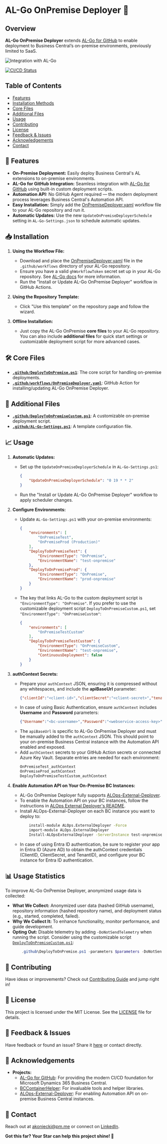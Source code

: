 # AL-Go OnPremise Deployer 🚀

## Overview
**AL-Go OnPremise Deployer** extends [AL-Go for GitHub](https://github.com/microsoft/AL-Go) to enable deployment to Business Central’s on-premise environments, previously limited to SaaS.

![Integration with AL-Go](https://i.ibb.co/wsZ2LDx/al-go-onpremise-deployer-img1.png)

[![CI/CD Status](https://img.shields.io/github/actions/workflow/status/akoniecki/AL-Go-OnPremise-Deployer/CICD.yaml)](https://github.com/akoniecki/AL-Go-OnPremise-Deployer/actions)

## Table of Contents
- [Features](#-features)
- [Installation Methods](#-installation-methods)
- [Core Files](#-core-files)
- [Additional Files](#-additional-files)
- [Usage](#-usage)
- [Contributing](#-contributing)
- [License](#-license)
- [Feedback & Issues](#-feedback--issues)
- [Acknowledgements](#-acknowledgements)
- [Contact](#-contact)

## 🚀 Features
- **On-Premise Deployment:** Easily deploy Business Central's AL extensions to on-premise environments.
- **AL-Go for GitHub Integration:** Seamless integration with [AL-Go for GitHub](https://github.com/microsoft/AL-Go) using built-in custom deployment scripts.
- **Automation API:** No GitHub Agent required — the modern deployment process leverages Business Central's Automation API.
- **Easy Installation:** Simply add the [OnPremiseDeployer.yaml](https://github.com/akoniecki/AL-Go-OnPremise-Deployer/blob/main/.github/workflows/OnPremiseDeployer.yaml) workflow file to your AL-Go repository and run it.
- **Automatic Updates:** Use the new `UpdateOnPremiseDeployerSchedule` setting in `AL-Go-Settings.json` to schedule automatic updates.

## 📥 Installation
1. **Using the Workflow File:**
    - Download and place the [OnPremiseDeployer.yaml](https://github.com/akoniecki/AL-Go-OnPremise-Deployer/blob/main/.github/workflows/OnPremiseDeployer.yaml) file in the `.github/workflows` directory of your AL-Go repository.
    - Ensure you have a valid `ghWorkflowToken` secret set up in your AL-Go repository. See [AL-Go docs](https://github.com/microsoft/AL-Go/blob/main/Scenarios/UpdateAlGoSystemFiles.md) for more information.
    - Run the "Install or Update AL-Go OnPremise Deployer" workflow in GitHub Actions.

2. **Using the Repository Template:**
    - Click "Use this template" on the repository page and follow the wizard.

3. **Offline Installation:**
    - Just copy the AL-Go OnPremise **core files** to your AL-Go repository. You can also include **additional files** for quick start settings or customizable deployment script for more advanced cases.

## 🛠️ Core Files
- **[`.github/DeployToOnPremise.ps1`](https://github.com/akoniecki/AL-Go-OnPremise-Deployer/blob/main/.github/DeployToOnPremise.ps1)**: The core script for handling on-premise deployments.
- **[`.github/workflows/OnPremiseDeployer.yaml`](https://github.com/akoniecki/AL-Go-OnPremise-Deployer/blob/main/.github/workflows/OnPremiseDeployer.yaml)**: GitHub Action for installing/updating AL-Go OnPremise Deployer.

## 🧰 Additional Files
- **[`.github/DeployToOnPremiseCustom.ps1`](https://github.com/akoniecki/AL-Go-OnPremise-Deployer/blob/main/.github/DeployToOnPremiseCustom.ps1)**: A customizable on-premise deployment script.
- **[`.github/AL-Go-Settings.ps1`](https://github.com/akoniecki/AL-Go-OnPremise-Deployer/blob/main/.github/AL-Go-Settings.ps1)**: A template configuration file.

## 📈 Usage    
1. **Automatic Updates:**
    - Set up the `UpdateOnPremiseDeployerSchedule` in `AL-Go-Settings.ps1`:
        ```json
        {
            "UpdateOnPremiseDeployerSchedule": "0 19 * * 2"
        }
        ```
    - Run the "Install or Update AL-Go OnPremise Deployer" workflow to apply scheduler changes.

2. **Configure Environments:**
    - Update `AL-Go-Settings.ps1` with your on-premise environments:
        ```json
        {
            "environments": [
                "OnPremiseTest",
                "OnPremiseProd (Production)"
            ],
            "DeployToOnPremiseTest": {
                "EnvironmentType": "OnPremise",
                "EnvironmentName": "test-onpremise"
            },
            "DeployToOnPremiseProd": {
                "EnvironmentType": "OnPremise",
                "EnvironmentName": "prod-onpremise"
            }
        }
        ```
    - The key that links AL-Go to the custom deployment script is `"EnvironmentType": "OnPremise"`. If you prefer to use the customizable deployment script `DeployToOnPremiseCustom.ps1`, set `"EnvironmentType": "OnPremiseCustom"`:
        ```json
        {
            "environments": [
                "OnPremiseTestCustom"
            ],
            "DeployToOnPremiseTestCustom": {
                "EnvironmentType": "OnPremiseCustom",
                "EnvironmentName": "test-onpremise",
                "ContinuousDeployment": false 
            }
        }
        ```

3. **authContext Secrets:**
    - Prepare your `authContext` JSON, ensuring it is compressed without any whitespaces, and include the **apiBaseUrl** parameter:
        ```json
        {"clientId":"<client-id>","clientSecret":"<client-secret>","tenantId":"<tenant-id>","apiBaseUrl":"<https://yourOnPremBcServer.westeurope.cloudapp.azure.com>"}
        ```
    - In case of using Basic Authentication, ensure `authContext` includes **Username** and **Password** parameters:
        ```json
        {"Username":"<bc-username>","Password":"<webservice-access-key>","apiBaseUrl":"<https://yourOnPremBcServer.westeurope.cloudapp.azure.com>"}
        ```
    - The `apiBaseUrl` is specific to AL-Go OnPremise Deployer and must be manually added to the `authContext` JSON. This should point to your on-premise Business Central instance with the Automation API enabled and exposed.
    - Add `authContext` secrets to your GitHub Action secrets or connected Azure Key Vault. Separate entries are needed for each environment:
        ```markdown
        OnPremiseTest_authContext
        OnPremiseProd_authContext
        DeployToOnPremiseTestCustom_authContext
        ```

4. **Enable Automation API on Your On-Premise BC Instances:**
    - AL-Go OnPremise Deployer fully supports [ALOps-External-Deployer](https://github.com/HodorNV/ALOps-External-Deployer).
    - To enable the Automation API on your BC instances, follow the instructions in [ALOps External Deployer's README](https://github.com/HodorNV/ALOps-External-Deployer).
    - Install ALOps-External-Deployer on each BC instance you want to deploy to:
        ```bash
            install-module ALOps.ExternalDeployer -Force
            import-module ALOps.ExternalDeployer 
            Install-ALOpsExternalDeployer -ServerInstance test-onpremise
        ```
    - In case of using Entra ID authentication, be sure to register your app in Entra ID (Azure AD) to obtain the authContext credentials (ClientID, ClientSecret, and TenantID), and configure your BC instance for Entra ID authentication.
    
## 📊 Usage Statistics
To improve AL-Go OnPremise Deployer, anonymized usage data is collected:

- **What We Collect:** Anonymized user data (hashed GitHub username), repository information (hashed repository name), and deployment status (e.g., started, completed, failed).
- **Why We Collect It:** To enhance functionality, monitor performance, and guide development.
- **Opting Out:** Disable telemetry by adding `-DoNotSendTelemetry` when running the script. Consider using the customizable script [`DeployToOnPremiseCustom.ps1`](https://github.com/akoniecki/AL-Go-OnPremise-Deployer/blob/main/.github/DeployToOnPremiseCustom.ps1):
    ```powershell
        .github\DeployToOnPremise.ps1 -parameters $parameters -DoNotSendTelemetry
    ```

## 🌟 Contributing
Have ideas or improvements? Check out [Contributing Guide](CONTRIBUTING.md) and jump right in!

## 📜 License
This project is licensed under the MIT License. See the [LICENSE](LICENSE) file for details.

## 💬 Feedback & Issues
Have feedback or found an issue? Share it [here](https://github.com/akoniecki/AL-Go-OnPremise-Deployer/issues) or contact directly.

## 🙌 Acknowledgements
- **Projects:**
    - [AL-Go for GitHub](https://github.com/microsoft/AL-Go): For providing the modern CI/CD foundation for Microsoft Dynamics 365 Business Central.
    - [BCContainerHelper](https://github.com/microsoft/navcontainerhelper): For invaluable tools and helper libraries.
    - [ALOps-External-Deployer](https://github.com/HodorNV/ALOps-External-Deployer): For enabling Automation API on on-premise Business Central instances.

## 📧 Contact
Reach out at [akoniecki@pm.me](mailto:akoniecki@pm.me) or connect on [LinkedIn](https://www.linkedin.com/in/akoniecki/).


**Got this far? Your Star can help this project shine! 🌟**